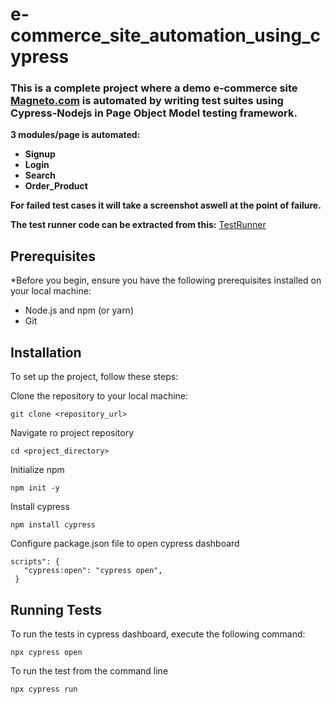 # e-commerce_site_automation_using_cypress
### This is a complete project where a demo e-commerce site [Magneto.com](https://magento.softwaretestingboard.com/) is automated by writing test suites using Cypress-Nodejs in Page Object Model testing framework.
**3 modules/page is automated:**
- **Signup** </br>
- **Login** </br>
- **Search** </br>
- **Order_Product** </br>

**For failed test cases it will take a screenshot aswell at the point of failure.** </br>

**The test runner code can be extracted from this:**
[TestRunner](https://github.com/tanvirmitul/e-commerce_site_automation_using_cypress/blob/main/cypress/e2e/test_runner/test_runner.cy.js)</br>

## Prerequisites
*Before you begin, ensure you have the following prerequisites installed on your local machine:
- Node.js and npm (or yarn)
- Git
## Installation
To set up the project, follow these steps:

Clone the repository to your local machine:
 ```
 git clone <repository_url> 
 ```
Navigate ro project repository
 ```
cd <project_directory>
 ```
Initialize npm
 ```
 npm init -y
 ```
Install cypress
 ```
 npm install cypress
 ```
Configure package.json file to open cypress dashboard
 ```
 scripts": {
    "cypress:open": "cypress open",
  }
 ```
## Running Tests
To run the tests in cypress dashboard, execute the following command:
 ```
 npx cypress open
 ```
To run the test from the command line
 ```
 npx cypress run
 ```
